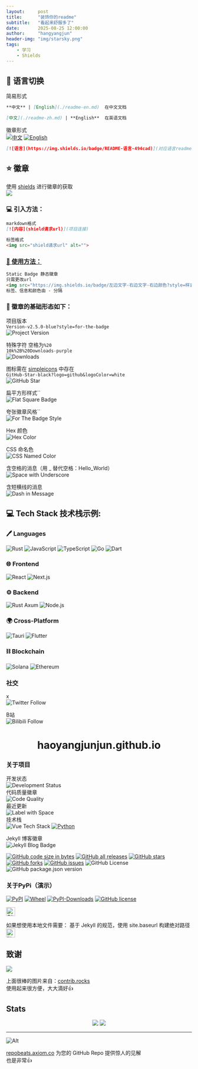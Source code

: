 ```yaml
---
layout:     post
title:      "装饰你的readme"
subtitle:   "看起来舒服多了"
date:       2025-08-25 12:00:00
author:     "hangyangjun"
header-img: "img/starsky.png"
tags:
    - 学习
    - Shields
---
```

## 💬 语言切换

简易形式  
```md
**中文** | [English](./readme-en.md)  在中文文档

[中文](./readme-zh.md) | **English**  在英语文档
```

徽章形式  
[![中文](https://img.shields.io/badge/README-中文-494cad)](https://haoyangjunjun.github.io/about/)
[![English](https://img.shields.io/badge/README-English-494cad)](https://haoyangjunjun.github.io/about/?lang=en)
```md
[![语言](https://img.shields.io/badge/README-语言-494cad)](对应语言readmeURL)
```
## ⭐ 徽章
使用 [shields](https://shields.io/badges) 进行徽章的获取  
[![](https://img.shields.io/badge/shields.io-black?logo=shieldsdotio&logoColor=white)](https://shields.io/badges)


### 💻 引入方法：
```md
markdown格式
[![内容](shield请求url)](项目连接)

标签格式
<img src="shield请求url" alt="">
```

### [📕 使用方法：](https://shields.io/badges/static-badge)
```md
Static Badge 静态徽章
只需更改url
<img src="https://img.shields.io/badge/左边文字-右边文字-右边颜色?style=样式（详情见官网）">
标签、信息和颜色由 - 分隔
```
### 🎨 徽章的基础形态如下：

项目版本  
`Version-v2.5.0-blue?style=for-the-badge`  
<img src="https://img.shields.io/badge/Version-v2.5.0-blue?style=for-the-badge" alt="Project Version">

特殊字符 空格为`%20`  
`10k%2B%20Downloads-purple`  
<img src="https://img.shields.io/badge/10k%2B%20Downloads-purple" alt="Downloads">

图标需在 [simpleicons](https://simpleicons.org/) 中存在  
`GitHub-Star-black?logo=github&logoColor=white`  
<img src="https://img.shields.io/badge/GitHub-Star-black?logo=github&logoColor=white" alt="GitHub Star">

扁平方形样式``  
<img src="https://img.shields.io/badge/Build-Passing-brightgreen?style=flat-square" alt="Flat Square Badge">

夸张徽章风格``  
<img src="https://img.shields.io/badge/Vue%20Bits-Enabled-ff4500?style=for-the-badge&logo=vue" alt="For The Badge Style">

Hex 颜色  
<img src="https://img.shields.io/badge/Color-Hex-%23FF6B6B" alt="Hex Color">

CSS 命名色  
<img src="https://img.shields.io/badge/Color-CSS%20Name-teal" alt="CSS Named Color">

含空格的消息（用 _ 替代空格：Hello_World）  
<img src="https://img.shields.io/badge/Message-Hello_World-blue" alt="Space with Underscore">

含短横线的消息  
<img src="https://img.shields.io/badge/Version-v1.0--beta-orange" alt="Dash in Message">



## 💻 Tech Stack 技术栈示例:

### 🖊️ Languages

![Rust](https://img.shields.io/badge/rust-%23DEA584.svg?style=flat&logo=rust&logoColor=%23000000)
![JavaScript](https://img.shields.io/badge/javascript-%23F7DF1E.svg?style=flat&logo=javascript&logoColor=%23000000)
![TypeScript](https://img.shields.io/badge/typescript-%233178C6.svg?style=flat&logo=typescript&logoColor=white)
![Go](https://img.shields.io/badge/go-%2300ADD8.svg?style=flat&logo=go&logoColor=white)
![Dart](https://img.shields.io/badge/dart-%230175C2.svg?style=flat&logo=dart&logoColor=white)

### 🌐 Frontend

![React](https://img.shields.io/badge/react-%2361DAFB.svg?style=flat&logo=react&logoColor=%23000000)
![Next.js](https://img.shields.io/badge/next.js-%23000000.svg?style=flat&logo=nextdotjs&logoColor=white)

### ⚙️ Backend

![Rust Axum](https://img.shields.io/badge/axum-%23DEA584.svg?style=flat&logo=rust&logoColor=%23000000)
![Node.js](https://img.shields.io/badge/node.js-%23339933.svg?style=flat&logo=node.js&logoColor=white)

### 🌍 Cross-Platform
![Tauri](https://img.shields.io/badge/tauri-%234E5B62.svg?style=flat&logo=tauri&logoColor=white)
![Flutter](https://img.shields.io/badge/flutter-%2302569B.svg?style=flat&logo=flutter&logoColor=white)

### ⛓️ Blockchain

![Solana](https://img.shields.io/badge/solana-%2366F9A1.svg?style=flat&logo=solana&logoColor=white)
![Ethereum](https://img.shields.io/badge/ethereum-%233C3C3D.svg?style=flat&logo=ethereum&logoColor=%236172E5)



### 社交
x  
<img src="https://img.shields.io/badge/Follow-Me-1DA1F2?style=social&logo=x" alt="Twitter Follow">

B站  
<img src="https://img.shields.io/badge/关注-我的B站-FB7299?style=social&logo=bilibili" alt="Bilibili Follow">





# <center>haoyangjunjun.github.io</center>
### 关于项目
开发状态  
![Development Status](https://img.shields.io/badge/Status-Active-brightgreen)  
代码质量徽章  
![Code Quality](https://img.shields.io/badge/Code--Quality-A-brightgreen?logo=codefactor&logoSize=auto)  
最近更新  
![Label with Space](https://img.shields.io/badge/Last%20Update-2024.05-orange?labelColor=gray)  
技术栈  
![Vue Tech Stack](https://img.shields.io/badge/Tech-Vue%203-green?logo=vuedotjs&logoSize=auto)
[![Python](https://img.shields.io/badge/Python-3-blue)](https://www.python.org/)

Jekyll 博客徽章  
![Jekyll Blog Badge](https://img.shields.io/badge/Blog-Jekyll%20Powered-%233498DB?style=flat-square&logo=jekyll&logoColor=white&labelColor=%232C3E50)

[![GitHub code size in bytes](https://img.shields.io/github/languages/code-size/haoyangjunjun/haoyangjunjun.github.io)](https://github.com/haoyangjunjun/haoyangjunjun.github.io)
[![GitHub all releases](https://img.shields.io/github/downloads/haoyangjunjun/haoyangjunjun.github.io/total)](https://github.com/haoyangjunjun/haoyangjunjun.github.io)
[![GitHub stars](https://img.shields.io/github/stars/haoyangjunjun/haoyangjunjun.github.io.svg)](https://github.com/haoyangjunjun/haoyangjunjun.github.io)
[![GitHub forks](https://img.shields.io/github/forks/haoyangjunjun/haoyangjunjun.github.io.svg)](https://github.com/haoyangjunjun/haoyangjunjun.github.io/fork)
[![GitHub issues](https://img.shields.io/github/issues/haoyangjunjun/haoyangjunjun.github.io)](https://github.com/haoyangjunjun/haoyangjunjun.github.io/issues)
![GitHub License](https://img.shields.io/github/license/haoyangjunjun/haoyangjunjun.github.io)
![GitHub package.json version](https://img.shields.io/github/package-json/v/haoyangjunjun/haoyangjunjun.github.io)

### 关于PyPi（演示）  
[![PyPI](https://img.shields.io/pypi/v/pywxdump)](https://pypi.org/project/pywxdump/)
[![Wheel](https://img.shields.io/pypi/wheel/pywxdump)](https://pypi.org/project/pywxdump/)
[![PyPI-Downloads](https://img.shields.io/pypi/dm/pywxdump)](https://pypistats.org/packages/pywxdump)
[![GitHub license](https://img.shields.io/pypi/l/pywxdump)](https://github.com/haoyangjunjun/haoyangjunjun.github.io/blob/master/LICENSE)





<img src="https://simpleicons.p2hp.com/icons/tencentqq.svg" alt="GitHub" width="24" height="24">

如果想使用本地文件需要：
基于 Jekyll 的规范，使用 site.baseurl 构建绝对路径
<img src="{{ site.baseurl }}/img/icons/tencentqq.svg" alt="腾讯QQ" width="24" height="24">





## 致谢
<a href="https://github.com/haoyangjunjun/haoyangjunjun.github.io/graphs/contributors">
  <img src="https://contrib.rocks/image?repo=haoyangjunjun/haoyangjunjun.github.io" />
</a>

上面很棒的图片来自：[contrib.rocks](https://contrib.rocks/preview?repo=haoyangjunjun%2Fhaoyangjunjun.github.io)  
使用起来很方便，大大滴好👍

## Stats

<div id="title" align=center>
<img src="https://readme-typing-svg.herokuapp.com?font=Segoe+Script&center=true&lines=好氧菌">
<img src="https://github-readme-stats.vercel.app/api?username=haoyangjunjun&show_icons=true&theme=tokyonight">
</div>

<hr />


![Alt](https://repobeats.axiom.co/api/embed/75e057a18438d44f9cb67ffd93467af42732fede.svg "Repobeats analytics image")

[repobeats.axiom.co](https://repobeats.axiom.co/) 为您的 GitHub Repo 提供惊人的见解  
也是非常👍
